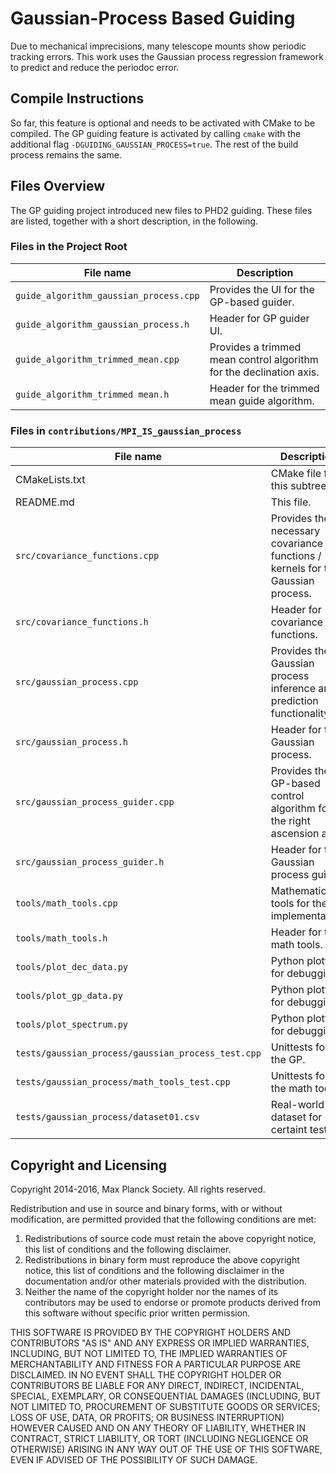 Gaussian-Process Based Guiding
==============================

Due to mechanical imprecisions, many telescope mounts show periodic tracking
errors. This work uses the Gaussian process regression framework to predict and
reduce the periodoc error.

Compile Instructions
--------------------

So far, this feature is optional and needs to be activated with CMake to be
compiled. The GP guiding feature is activated by calling `cmake` with the
additional flag `-DGUIDING_GAUSSIAN_PROCESS=true`. The rest of the build process
remains the same.

Files Overview
--------------

The GP guiding project introduced new files to PHD2 guiding. These files are
listed, together with a short description, in the following.

### Files in the Project Root

File name | Description
----------|------------
`guide_algorithm_gaussian_process.cpp` | Provides the UI for the GP-based guider.
`guide_algorithm_gaussian_process.h` | Header for GP guider UI.
`guide_algorithm_trimmed_mean.cpp` | Provides a trimmed mean control algorithm for the declination axis.
`guide_algorithm_trimmed mean.h` | Header for the trimmed mean guide algorithm.

### Files in `contributions/MPI_IS_gaussian_process`

File name | Description
----------|------------
CMakeLists.txt | CMake file for this subtree.
README.md | This file.
`src/covariance_functions.cpp` | Provides the necessary covariance functions / kernels for the Gaussian process.
`src/covariance_functions.h` | Header for covariance functions.
`src/gaussian_process.cpp` | Provides the Gaussian process inference and prediction functionality.
`src/gaussian_process.h` | Header for the Gaussian process.
`src/gaussian_process_guider.cpp` | Provides the GP-based control algorithm for the right ascension axis.
`src/gaussian_process_guider.h` | Header for the Gaussian process guider.
`tools/math_tools.cpp` | Mathematical tools for the GP implementation.
`tools/math_tools.h` | Header for the math tools.
`tools/plot_dec_data.py` | Python plotting for debugging.
`tools/plot_gp_data.py` | Python plotting for debugging.
`tools/plot_spectrum.py` | Python plotting for debugging.
`tests/gaussian_process/gaussian_process_test.cpp` | Unittests for the GP.
`tests/gaussian_process/math_tools_test.cpp` | Unittests for the math tools.
`tests/gaussian_process/dataset01.csv` | Real-world dataset for certaint tests.

Copyright and Licensing
-----------------------

Copyright 2014-2016, Max Planck Society.
All rights reserved.

Redistribution and use in source and binary forms, with or without modification,
are permitted provided that the following conditions are met:

1. Redistributions of source code must retain the above copyright notice, this list of conditions and the following disclaimer.
2. Redistributions in binary form must reproduce the above copyright notice, this list of conditions and the following disclaimer in the documentation and/or other materials provided with the distribution.
3. Neither the name of the copyright holder nor the names of its contributors may be used to endorse or promote products derived from this software without specific prior written permission.

THIS SOFTWARE IS PROVIDED BY THE COPYRIGHT HOLDERS AND CONTRIBUTORS "AS IS" AND
ANY EXPRESS OR IMPLIED WARRANTIES, INCLUDING, BUT NOT LIMITED TO, THE IMPLIED
WARRANTIES OF MERCHANTABILITY AND FITNESS FOR A PARTICULAR PURPOSE ARE DISCLAIMED.
IN NO EVENT SHALL THE COPYRIGHT HOLDER OR CONTRIBUTORS BE LIABLE FOR ANY DIRECT,
INDIRECT, INCIDENTAL, SPECIAL, EXEMPLARY, OR CONSEQUENTIAL DAMAGES (INCLUDING,
BUT NOT LIMITED TO, PROCUREMENT OF SUBSTITUTE GOODS OR SERVICES; LOSS OF USE,
DATA, OR PROFITS; OR BUSINESS INTERRUPTION) HOWEVER CAUSED AND ON ANY THEORY OF
LIABILITY, WHETHER IN CONTRACT, STRICT LIABILITY, OR TORT (INCLUDING NEGLIGENCE
OR OTHERWISE) ARISING IN ANY WAY OUT OF THE USE OF THIS SOFTWARE, EVEN IF ADVISED
OF THE POSSIBILITY OF SUCH DAMAGE.
